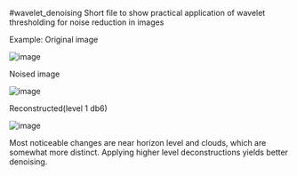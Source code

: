 #wavelet_denoising
Short file to show practical application of wavelet thresholding for noise reduction in images

Example:
Original image

![image](https://github.com/ArcLight079/wavelet_denoising/assets/66447808/483370ba-5992-40ac-990c-417472cd5730)

Noised image

![image](https://github.com/ArcLight079/wavelet_denoising/assets/66447808/b4bab334-cc99-414a-988d-977a3fd60b7a)

Reconstructed(level 1 db6)

![image](https://github.com/ArcLight079/wavelet_denoising/assets/66447808/75a6be82-c1a4-4edc-8290-bdf242bfdaf5)


Most noticeable changes are near horizon level and clouds, which are somewhat more distinct.
Applying higher level deconstructions yields better denoising.
